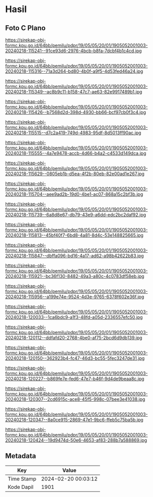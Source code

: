 # Hasil

## Foto C Plano

https://sirekap-obj-formc.kpu.go.id/64bb/pemilu/pdpr/19/05/05/20/01/1905052001003-20240218-115241--91ce93d6-2976-4bcb-b8fa-7dcbf4b1c4cd.jpg

https://sirekap-obj-formc.kpu.go.id/64bb/pemilu/pdpr/19/05/05/20/01/1905052001003-20240218-115316--71a3d264-bd80-4b0f-a9f5-4d53fed46a24.jpg

https://sirekap-obj-formc.kpu.go.id/64bb/pemilu/pdpr/19/05/05/20/01/1905052001003-20240218-115349--ac8b9c11-b158-47c7-ae63-82e9917489b1.jpg

https://sirekap-obj-formc.kpu.go.id/64bb/pemilu/pdpr/19/05/05/20/01/1905052001003-20240218-115426--b7568d2d-398d-4930-bb66-bcf97cb0f3c4.jpg

https://sirekap-obj-formc.kpu.go.id/64bb/pemilu/pdpr/19/05/05/20/01/1905052001003-20240218-115515--d7c2a419-749d-4983-95df-8d5013ff90ac.jpg

https://sirekap-obj-formc.kpu.go.id/64bb/pemilu/pdpr/19/05/05/20/01/1905052001003-20240218-115555--4a7e9478-accb-4d66-b4a2-c4533d149dca.jpg

https://sirekap-obj-formc.kpu.go.id/64bb/pemilu/pdpr/19/05/05/20/01/1905052001003-20240218-115629--0805eb1b-d5ea-4f2b-80eb-82e00ad1e267.jpg

https://sirekap-obj-formc.kpu.go.id/64bb/pemilu/pdpr/19/05/05/20/01/1905052001003-20240218-115704--aee9ad2b-19d0-4be1-ac07-868a15c2bf3b.jpg

https://sirekap-obj-formc.kpu.go.id/64bb/pemilu/pdpr/19/05/05/20/01/1905052001003-20240218-115739--6a8d8e67-db79-43e9-a6dd-edc2bc2daf92.jpg

https://sirekap-obj-formc.kpu.go.id/64bb/pemilu/pdpr/19/05/05/20/01/1905052001003-20240218-115813--45bf40f7-6bd8-4a81-8d4c-53e148825665.jpg

https://sirekap-obj-formc.kpu.go.id/64bb/pemilu/pdpr/19/05/05/20/01/1905052001003-20240218-115847--dbffa096-bd16-4a17-ad62-a98b42622b83.jpg

https://sirekap-obj-formc.kpu.go.id/64bb/pemilu/pdpr/19/05/05/20/01/1905052001003-20240218-115921--bc36f130-8482-49a3-a80c-4c0783df58eb.jpg

https://sirekap-obj-formc.kpu.go.id/64bb/pemilu/pdpr/19/05/05/20/01/1905052001003-20240218-115956--a199e74e-9524-4d3e-9765-6378f602e36f.jpg

https://sirekap-obj-formc.kpu.go.id/64bb/pemilu/pdpr/19/05/05/20/01/1905052001003-20240218-120033--1ca6bdc9-a1f3-48fd-a05d-2336557efc50.jpg

https://sirekap-obj-formc.kpu.go.id/64bb/pemilu/pdpr/19/05/05/20/01/1905052001003-20240218-120112--ddfafd20-2768-4be0-af75-2bcd6d9db139.jpg

https://sirekap-obj-formc.kpu.go.id/64bb/pemilu/pdpr/19/05/05/20/01/1905052001003-20240218-120150--362923b4-fc47-46d3-bc55-5fec3247de31.jpg

https://sirekap-obj-formc.kpu.go.id/64bb/pemilu/pdpr/19/05/05/20/01/1905052001003-20240218-120227--b869fe7e-fed6-47e7-b46f-9d4de9beaa8c.jpg

https://sirekap-obj-formc.kpu.go.id/64bb/pemilu/pdpr/19/05/05/20/01/1905052001003-20240218-120307--2cd6915c-ace8-45f5-998c-07bee3e41038.jpg

https://sirekap-obj-formc.kpu.go.id/64bb/pemilu/pdpr/19/05/05/20/01/1905052001003-20240218-120347--8a0ce915-2869-47e1-9bc6-ffeb5c75ba5b.jpg

https://sirekap-obj-formc.kpu.go.id/64bb/pemilu/pdpr/19/05/05/20/01/1905052001003-20240218-120424--19d9474d-50e6-4653-af83-288b7a588869.jpg


## Metadata

| Key        | Value               |
| ---------- | ------------------- |
| Time Stamp | 2024-02-20 00:03:12 |
| Kode Dapil | 1901                |



